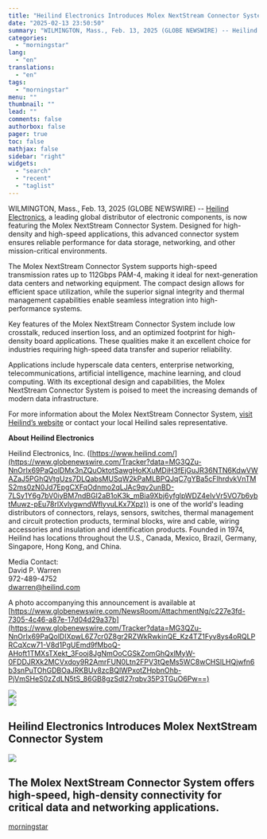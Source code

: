 ```yaml
---
title: "Heilind Electronics Introduces Molex NextStream Connector System"
date: "2025-02-13 23:50:50"
summary: "WILMINGTON, Mass., Feb. 13, 2025 (GLOBE NEWSWIRE) -- Heilind Electronics, a leading global distributor of electronic components, is now featuring the Molex NextStream Connector System. Designed for high-density and high-speed applications, this advanced connector system ensures reliable performance for data storage, networking, and other mission-critical environments. The Molex NextStream Connector..."
categories:
  - "morningstar"
lang:
  - "en"
translations:
  - "en"
tags:
  - "morningstar"
menu: ""
thumbnail: ""
lead: ""
comments: false
authorbox: false
pager: true
toc: false
mathjax: false
sidebar: "right"
widgets:
  - "search"
  - "recent"
  - "taglist"
---
```


WILMINGTON, Mass., Feb. 13, 2025 (GLOBE NEWSWIRE) -- [Heilind Electronics](https://www.globenewswire.com/Tracker?data=tp_KsGWWyEJyz2t_5ov6neGOMTnL6L_-PpgU54etimMOkFjKVcObexUk2h6MQZbhGIkNXKcdaletMhhTgmZSVCzChE7Cte3SxEIaudFsOtxEhgdeoJl9Ub54ifUCIbwHp1zTt0MJByC98lb3eR82olNXSypHvmkC-M47_gI6d9F6vGhCb1dp_t_LTOneinxn1DC7dk-9724dUflfPOf5KnWL2DgpcO7hfULJnUJf4kw=), a leading global distributor of electronic components, is now featuring the Molex NextStream Connector System. Designed for high-density and high-speed applications, this advanced connector system ensures reliable performance for data storage, networking, and other mission-critical environments.

The Molex NextStream Connector System supports high-speed transmission rates up to 112Gbps PAM-4, making it ideal for next-generation data centers and networking equipment. The compact design allows for efficient space utilization, while the superior signal integrity and thermal management capabilities enable seamless integration into high-performance systems.

Key features of the Molex NextStream Connector System include low crosstalk, reduced insertion loss, and an optimized footprint for high-density board applications. These qualities make it an excellent choice for industries requiring high-speed data transfer and superior reliability.

Applications include hyperscale data centers, enterprise networking, telecommunications, artificial intelligence, machine learning, and cloud computing. With its exceptional design and capabilities, the Molex NextStream Connector System is poised to meet the increasing demands of modern data infrastructure.

For more information about the Molex NextStream Connector System, [visit Heilind’s website](https://www.globenewswire.com/Tracker?data=SpP21R5I3S0R3TA4D0yQDi2dSJbOfhoz_KIfwA_gZrkuuUj_6QYdpPNhGR-mqY9sBw4eDktKrpp6fMcn7Dc7qFKRyP-0LO5FHkNbwWdh7qjyvjGg07kNStJTgpZWovoDSIp7KElPlKvjrF6E-12vzUa5g32d4IHgEGYs7wXq_tD1tEyNm2V4jhtjNiX8E3e_cLbzLc-0EzISX-5BXEN6YDkM00FuxlM-vYOSTfub7B11XEixRKDeL9iO3ma0bIXv0cGxao18EyH0SyywAuXvCA==) or contact your local Heilind sales representative.

**About Heilind Electronics** 

Heilind Electronics, Inc. ([https://www.heilind.com/](https://www.globenewswire.com/Tracker?data=MG3QZu-NnOrIx69PaQolDMx3nZQuOktotSawgHoKXuMDiH3fEjGuJR36NTN6KdwVWAZaJ5PGhQVtgUzs7DLQabsMUSqW2kPaMLBPQJqC7gYBa5cFlhrdvkVnTMS2ms0zN0Jd7EpgCXFqOdnmo2qLJAc9qv2unBD-7LSy1Y6g7bV0iyBM7ndBGI2aB1oK3k_mBia9Xbj6yfglpWDZ4eIvVr5VO7b6ybtMuwz-pEu78rlXvlygwndWflyvuLKx7Xpz)) is one of the world's leading distributors of connectors, relays, sensors, switches, thermal management and circuit protection products, terminal blocks, wire and cable, wiring accessories and insulation and identification products. Founded in 1974, Heilind has locations throughout the U.S., Canada, Mexico, Brazil, Germany, Singapore, Hong Kong, and China.

Media Contact:  
David P. Warren  
972-489-4752  
[dwarren@heilind.com](https://www.globenewswire.com/Tracker?data=iBCbgwxHBmyBgXIciqiFyvW5nAIqQzq8iUR9fiXosrKOh1Pt8DxPKLtprIIiHGNcdrLpfTo1anJUqJu2ZOKG7B3MEWqCo5dzB1-pUR_5o5M=)

A photo accompanying this announcement is available at [https://www.globenewswire.com/NewsRoom/AttachmentNg/c227e3fd-7305-4c46-a87e-17d04d29a37b](https://www.globenewswire.com/Tracker?data=MG3QZu-NnOrIx69PaQolDIXpwL6Z7cr0Z8gr2RZWkRwkinQE_Kz4TZ1Fyv8ys4oRQLPRCqXcw71-V8d1PgUEmd9fMboQ-AHoft1TMXsTXekt_3Fooj8JgNmOoCGSkZomGhQxlMyW-0FDDJRXk2MCVxdoy9R2AmrFUN0Ltn2FPV3tQeMs5WC8wCHSlLHQjwfn6b3snPuTOhGDBOaJRKBUv8zcBQlWPxotZHpbnOhb-PjVmSHeS0zZdLN5tS_86GB8gzSdl27rqbv35P3TGuO6Pw==)

 ![](https://www.globenewswire.com/newsroom/ti?nf=OTM1ODEyNCM2NzQ4NTQ1IzIxOTc4MjQ=)   
 ![](https://ml.globenewswire.com/media/NTA1YmM1MzktMzNhMS00Yjc1LWI5NzktZjIwYTA5NTBiMDlmLTEyMDkzNzc=/tiny/Heilind-Electronics.png)

Heilind Electronics Introduces Molex NextStream Connector System
----------------------------------------------------------------

  [![](https://ml.globenewswire.com/media/c227e3fd-7305-4c46-a87e-17d04d29a37b/medium/heilind-electronics-introduces-molex-nextstream-connector-sy.png)](https://www.globenewswire.com/NewsRoom/AttachmentNg/c227e3fd-7305-4c46-a87e-17d04d29a37b/en) 

The Molex NextStream Connector System offers high-speed, high-density connectivity for critical data and networking applications.
---------------------------------------------------------------------------------------------------------------------------------

[morningstar](https://www.morningstar.com/news/globe-newswire/9358124/heilind-electronics-introduces-molex-nextstream-connector-system)
